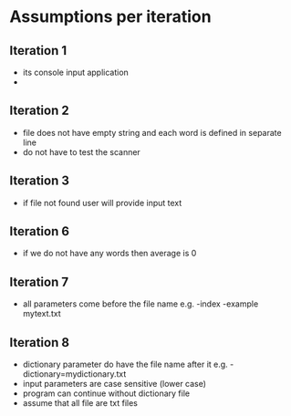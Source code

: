 # Assumptions per iteration

## Iteration 1

- its console input application
-

## Iteration 2

- file does not have empty string and each word is defined in separate line
- do not have to test the scanner

## Iteration 3

- if file not found user will provide input text

## Iteration 6

- if we do not have any words then average is 0

## Iteration 7

- all parameters come before the file name e.g. -index -example mytext.txt

## Iteration 8

- dictionary parameter do have the file name after it e.g. -dictionary=mydictionary.txt
- input parameters are case sensitive (lower case)
- program can continue without dictionary file
- assume that all file are txt files